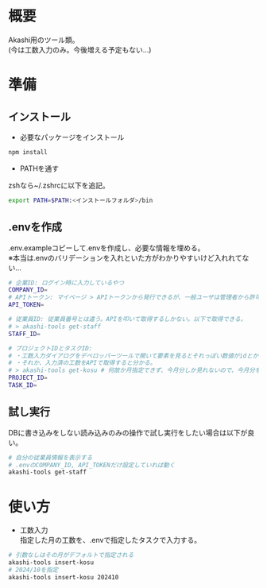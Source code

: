 # 概要

Akashi用のツール類。  
(今は工数入力のみ。今後増える予定もない...)

# 準備

## インストール

- 必要なパッケージをインストール

```sh
npm install
```

- PATHを通す

zshなら~/.zshrcに以下を追記。

```sh
export PATH=$PATH:<インストールフォルダ>/bin
```

## .envを作成

.env.exampleコピーして.envを作成し、必要な情報を埋める。  
※本当は.envのバリデーションを入れといた方がわかりやすいけど入れれてない...

```sh
# 企業ID: ログイン時に入力しているやつ
COMPANY_ID=
# APIトークン: マイページ > APIトークンから発行できるが、一般ユーザは管理者から許可がないと発行できない
API_TOKEN=

# 従業員ID: 従業員番号とは違う。APIを叩いて取得するしかない。以下で取得できる。
# > akashi-tools get-staff
STAFF_ID=

# プロジェクトIDとタスクID:
# ・工数入力ダイアログをデベロッパーツールで開いて要素を見るとそれっぽい数値がidとかclassに入ってるので頑張って見つける。
# ・それか、入力済の工数をAPIで取得すると分かる。
# > akashi-tools get-kosu # 何故か月指定できず、今月分しか見れないので、今月分を一箇所入力してみてからAPI叩くと良い。
PROJECT_ID=
TASK_ID=
```

## 試し実行

DBに書き込みをしない読み込みのみの操作で試し実行をしたい場合は以下が良い。

```sh
# 自分の従業員情報を表示する
# .envのCOMPANY_ID, API_TOKENだけ設定していれば動く
akashi-tools get-staff
```

# 使い方

- 工数入力  
指定した月の工数を、.envで指定したタスクで入力する。

```sh
# 引数なしはその月がデフォルトで指定される
akashi-tools insert-kosu
# 2024/10を指定
akashi-tools insert-kosu 202410
```

